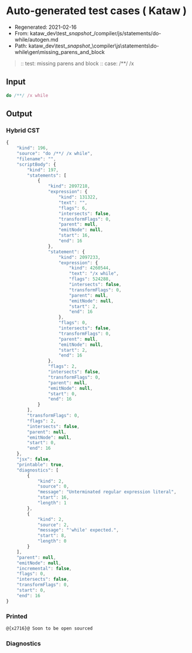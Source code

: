 # Auto-generated test cases ( Kataw )
- Regenerated: 2021-02-16
- From: kataw_dev\test\__snapshot__/compiler/js/statements/do-while/autogen.md
- Path: kataw_dev\test\__snapshot__\compiler\js\statements\do-while\gen\missing_parens_and_block
> :: test: missing parens and block
> :: case: /**/ /x
## Input

`````js
do /**/ /x while
`````

## Output


### Hybrid CST


```javascript
{
    "kind": 196,
    "source": "do /**/ /x while",
    "filename": "",
    "scriptBody": {
        "kind": 197,
        "statements": [
            {
                "kind": 2097218,
                "expression": {
                    "kind": 131322,
                    "text": "",
                    "flags": 6,
                    "intersects": false,
                    "transformFlags": 0,
                    "parent": null,
                    "emitNode": null,
                    "start": 16,
                    "end": 16
                },
                "statement": {
                    "kind": 2097233,
                    "expression": {
                        "kind": 4260544,
                        "text": "/x while",
                        "flags": 524288,
                        "intersects": false,
                        "transformFlags": 0,
                        "parent": null,
                        "emitNode": null,
                        "start": 2,
                        "end": 16
                    },
                    "flags": 0,
                    "intersects": false,
                    "transformFlags": 0,
                    "parent": null,
                    "emitNode": null,
                    "start": 2,
                    "end": 16
                },
                "flags": 2,
                "intersects": false,
                "transformFlags": 0,
                "parent": null,
                "emitNode": null,
                "start": 0,
                "end": 16
            }
        ],
        "transformFlags": 0,
        "flags": 2,
        "intersects": false,
        "parent": null,
        "emitNode": null,
        "start": 0,
        "end": 16
    },
    "jsx": false,
    "printable": true,
    "diagnostics": [
        {
            "kind": 2,
            "source": 0,
            "message": "Unterminated regular expression literal",
            "start": 16,
            "length": 1
        },
        {
            "kind": 2,
            "source": 2,
            "message": "'while' expected.",
            "start": 8,
            "length": 0
        }
    ],
    "parent": null,
    "emitNode": null,
    "incremental": false,
    "flags": 0,
    "intersects": false,
    "transformFlags": 0,
    "start": 0,
    "end": 16
}
```

### Printed


```javascript
@{x2716}@ Soon to be open sourced
```

### Diagnostics


```javascript

```

